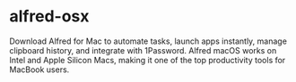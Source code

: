 # alfred-osx
Download Alfred for Mac to automate tasks, launch apps instantly, manage clipboard history, and integrate with 1Password. Alfred macOS works on Intel and Apple Silicon Macs, making it one of the top productivity tools for MacBook users.
